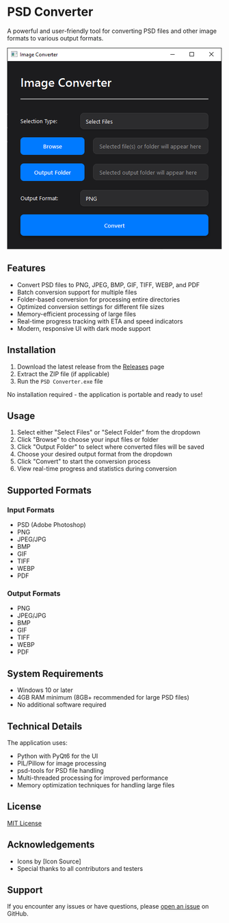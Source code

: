 # PSD Converter

A powerful and user-friendly tool for converting PSD files and other image formats to various output formats.

![PSD Converter Screenshot](Screenshot.png)

## Features

- Convert PSD files to PNG, JPEG, BMP, GIF, TIFF, WEBP, and PDF
- Batch conversion support for multiple files
- Folder-based conversion for processing entire directories
- Optimized conversion settings for different file sizes
- Memory-efficient processing of large files
- Real-time progress tracking with ETA and speed indicators
- Modern, responsive UI with dark mode support

## Installation

1. Download the latest release from the [Releases](https://github.com/yourusername/psd-converter/releases) page
2. Extract the ZIP file (if applicable)
3. Run the `PSD Converter.exe` file

No installation required - the application is portable and ready to use!

## Usage

1. Select either "Select Files" or "Select Folder" from the dropdown
2. Click "Browse" to choose your input files or folder
3. Click "Output Folder" to select where converted files will be saved
4. Choose your desired output format from the dropdown
5. Click "Convert" to start the conversion process
6. View real-time progress and statistics during conversion

## Supported Formats

### Input Formats
- PSD (Adobe Photoshop)
- PNG
- JPEG/JPG
- BMP
- GIF
- TIFF
- WEBP
- PDF

### Output Formats
- PNG
- JPEG/JPG
- BMP
- GIF
- TIFF
- WEBP
- PDF

## System Requirements

- Windows 10 or later
- 4GB RAM minimum (8GB+ recommended for large PSD files)
- No additional software required

## Technical Details

The application uses:
- Python with PyQt6 for the UI
- PIL/Pillow for image processing
- psd-tools for PSD file handling
- Multi-threaded processing for improved performance
- Memory optimization techniques for handling large files

## License

[MIT License](LICENSE)

## Acknowledgements

- Icons by [Icon Source]
- Special thanks to all contributors and testers

## Support

If you encounter any issues or have questions, please [open an issue](https://github.com/guptaaman777/psd-converter/issues) on GitHub.
